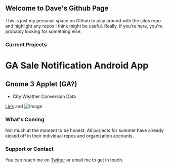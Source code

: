 ## Welcome to Dave's Github Page

This is just my personal space on Github to play around with the sites repo and highlight any repos I think might be useful. Really, if you're here, you're probably looking for something else. 

### Current Projects

# GA Sale Notification Android App
## Gnome 3 Applet (GA?)
- City Weather Conversion Data


[Link](url) and ![Image](src)


### What's Coming

Not much at the moment to be honest. All porjects for summer have already kicked off in their individual repos and organization accounts. 

### Support or Contact

You can reach me on [Twitter](https://twitter.com/davedavis/) or email me to get in touch. 
